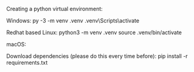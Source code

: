 Creating a python virtual environment:

Windows:
py -3 -m venv .venv
.venv\Scripts\activate

Redhat based Linux:
python3 -m venv .venv
source .venv/bin/activate

macOS:


Download dependencies (please do this every time before):
pip install -r requirements.txt
